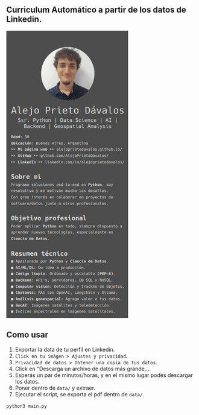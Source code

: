 ## Curriculum Automático a partir de los datos de Linkedin.
![Example output](plots/output_example.png)


## Como usar
1. Exportar la data de tu perfil en Linkedin.
2. `Click en tu imágen > Ajustes y privacidad`.
3. `Privacidad de datos > Obtener una copia de tus datos`.
4. Click en "Descarga un archivo de datos más grande,...
5. Esperás un par de minutos/horas, y en el mismo lugar podés descargar los datos.
6. Poner dentro de `data/` y extraer.
7. Ejecutar el script, se exporta el pdf dentro de `data/`.

```bash
python3 main.py
```